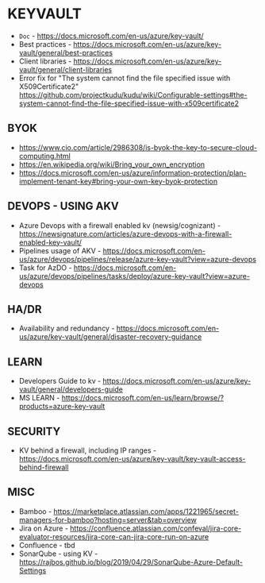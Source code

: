 # KEYVAULT

* ```Doc``` - https://docs.microsoft.com/en-us/azure/key-vault/
* Best practices - https://docs.microsoft.com/en-us/azure/key-vault/general/best-practices
* Client libraries - https://docs.microsoft.com/en-us/azure/key-vault/general/client-libraries
* Error fix for "The system cannot find the file specified issue with X509Certificate2" <https://github.com/projectkudu/kudu/wiki/Configurable-settings#the-system-cannot-find-the-file-specified-issue-with-x509certificate2>

## BYOK

* https://www.cio.com/article/2986308/is-byok-the-key-to-secure-cloud-computing.html
* https://en.wikipedia.org/wiki/Bring_your_own_encryption
* https://docs.microsoft.com/en-us/azure/information-protection/plan-implement-tenant-key#bring-your-own-key-byok-protection

## DEVOPS - USING AKV

* Azure Devops with a firewall enabled kv (newsig/cognizant) - https://newsignature.com/articles/azure-devops-with-a-firewall-enabled-key-vault/
* Pipelines usage of AKV - https://docs.microsoft.com/en-us/azure/devops/pipelines/release/azure-key-vault?view=azure-devops
* Task for AzDO - https://docs.microsoft.com/en-us/azure/devops/pipelines/tasks/deploy/azure-key-vault?view=azure-devops

## HA/DR

* Availability and redundancy - https://docs.microsoft.com/en-us/azure/key-vault/general/disaster-recovery-guidance

## LEARN

* Developers Guide to kv - https://docs.microsoft.com/en-us/azure/key-vault/general/developers-guide
* MS LEARN - https://docs.microsoft.com/en-us/learn/browse/?products=azure-key-vault

## SECURITY

* KV behind a firewall, including IP ranges - https://docs.microsoft.com/en-us/azure/key-vault/key-vault-access-behind-firewall 

## MISC

* Bamboo - https://marketplace.atlassian.com/apps/1221965/secret-managers-for-bamboo?hosting=server&tab=overview 
* Jira on Azure - https://confluence.atlassian.com/confeval/jira-core-evaluator-resources/jira-core-can-jira-core-run-on-azure
* Confluence - tbd
* SonarQube - using KV - https://rajbos.github.io/blog/2019/04/29/SonarQube-Azure-Default-Settings

